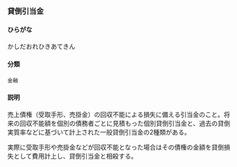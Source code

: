 <div style="display:none;">

## [あ行](securities-terms?id=あ行)
## [か行](securities-terms?id=か行)

</div>

### 貸倒引当金

#### ひらがな

かしだおれひきあてきん

#### 分類

`金融`

#### 説明

売上債権（受取手形、売掛金）の回収不能による損失に備える引当金のこと。将来の回収不能額を個別の債務者ごとに見積もった個別貸倒引当金と、過去の貸倒実質率などに基づいて計上された一般貸倒引当金の2種類がある。
 
実際に受取手形や売掛金などが回収不能となった場合はその債権の金額を貸倒損失として費用計上し、貸倒引当金と相殺する。

<div style="display:none;">

## [さ行](securities-terms?id=さ行)
## [た行](securities-terms?id=た行)
## [な行](securities-terms?id=な行)
## [は行](securities-terms?id=は行)
## [ま行](securities-terms?id=ま行)
## [や行](securities-terms?id=や行)
## [ら行](securities-terms?id=ら行)
## [わ行](securities-terms?id=わ行)
## [英数字・記号](securities-terms?id=英数字・記号)

</div>

